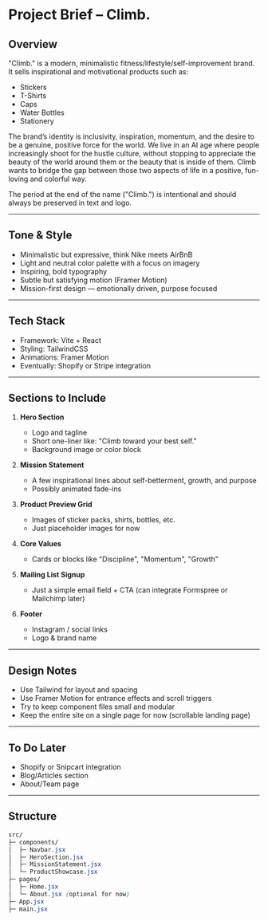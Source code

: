 # Project Brief – Climb.

## Overview

"Climb." is a modern, minimalistic fitness/lifestyle/self-improvement brand. It sells inspirational and motivational products such as:

- Stickers
- T-Shirts
- Caps
- Water Bottles
- Stationery

The brand’s identity is inclusivity, inspiration, momentum, and the desire to be a genuine, positive force for the world. We live in an AI age where people increasingly shoot for the hustle culture, without stopping to appreciate the beauty of the world around them or the beauty that is inside of them. Climb wants to bridge the gap between those two aspects of life in a positive, fun-loving and colorful way.

The period at the end of the name ("Climb.") is intentional and should always be preserved in text and logo.

---

## Tone & Style

- Minimalistic but expressive, think Nike meets AirBnB
- Light and neutral color palette with a focus on imagery
- Inspiring, bold typography
- Subtle but satisfying motion (Framer Motion)
- Mission-first design — emotionally driven, purpose focused

---

## Tech Stack

- Framework: Vite + React
- Styling: TailwindCSS
- Animations: Framer Motion
- Eventually: Shopify or Stripe integration

---

## Sections to Include

1. **Hero Section**

   - Logo and tagline
   - Short one-liner like: "Climb toward your best self."
   - Background image or color block

2. **Mission Statement**

   - A few inspirational lines about self-betterment, growth, and purpose
   - Possibly animated fade-ins

3. **Product Preview Grid**

   - Images of sticker packs, shirts, bottles, etc.
   - Just placeholder images for now

4. **Core Values**

   - Cards or blocks like "Discipline", "Momentum", "Growth"

5. **Mailing List Signup**

   - Just a simple email field + CTA (can integrate Formspree or Mailchimp later)

6. **Footer**
   - Instagram / social links
   - Logo & brand name

---

## Design Notes

- Use Tailwind for layout and spacing
- Use Framer Motion for entrance effects and scroll triggers
- Try to keep component files small and modular
- Keep the entire site on a single page for now (scrollable landing page)

---

## To Do Later

- Shopify or Snipcart integration
- Blog/Articles section
- About/Team page

---

## Structure

```css
src/
├─ components/
│  ├─ Navbar.jsx
│  ├─ HeroSection.jsx
│  ├─ MissionStatement.jsx
│  └─ ProductShowcase.jsx
├─ pages/
│  ├─ Home.jsx
│  └─ About.jsx (optional for now)
├─ App.jsx
├─ main.jsx
```
